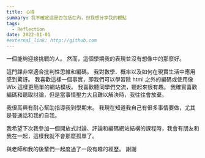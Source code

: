 ```yaml
---
title: 心得
summary: 我不確定這是否包括在內，但我想分享我的觀點
tags:
  - Reflection
date: 2022-01-01
#external_link: http://github.com
---
```


一個能夠迎接挑戰的人。 然而，這個學期我的表現並沒有想像中的那麼好。

這門課非常適合批判性思維和編碼。 我對數學、概率以及如何在現實生活中應用感到驚訝。 我喜歡這樣一個事實，即我們可以學習除 html 之外的編碼或使用像 Wix 這樣更簡單的網站模板。 我喜歡聽同學們交流，聽起來很有趣。 我確實喜歡編碼和聽取討論，但是當事情壓力大且難以解決時，我往往會放棄。

我很高興有耐心幫助指導我到學期末。 我現在知道我自己有很多事情要做，尤其是普通話和我的自我。

我希望下次我參加一個開放式討論、評論和編碼網站結構的課程時，我會有朋友和我在一起，這樣我就不會那麼孤單了。

與老師和我的後輩們一起度過了一段有趣的經歷。 謝謝
